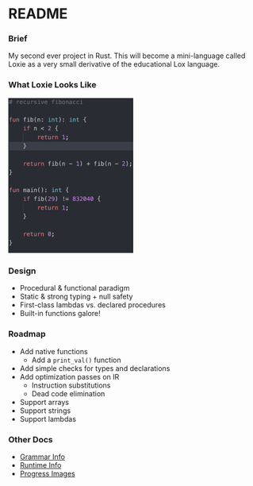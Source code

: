 # README

### Brief
My second ever project in Rust. This will become a mini-language called Loxie as a very small derivative of the educational Lox language.

### What Loxie Looks Like
<img src="./docs/assets/Loxie_Lang_Highlight_1.png" width="50%" alt="disassembled bytecode of ifs case">

### Design
 - Procedural & functional paradigm
 - Static & strong typing + null safety
 - First-class lambdas vs. declared procedures
 - Built-in functions galore!

### Roadmap
 - Add native functions
   - Add a `print_val()` function
 - Add simple checks for types and declarations
 - Add optimization passes on IR
    - Instruction substitutions
    - Dead code elimination
 - Support arrays
 - Support strings
 - Support lambdas

### Other Docs
 - [Grammar Info](./docs/Grammar.md)
 - [Runtime Info](./docs/Runtime.md)
 - [Progress Images](./docs/Progress.md)

